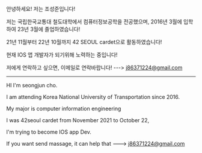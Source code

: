 
안녕하세요! 저는 조성준입니다!

저는 국립한국교통대 철도대학에서 컴퓨터정보공학을 전공했으며,
2016년 3월에 입학하여 23년 3월에 졸업하였습니다!

21년 11월부터 22년 10월까지 42 SEOUL cardet으로 활동하였습니다!

현재 IOS 앱 개발자가 되기위해 노력하는 중입니다!

저에게 연락하고 싶으면, 이메일로 연락바랍니다! ---> j86371224@gmail.com

-----------------------------------------------------------------------------

HI I'm seongjun cho.

I am attending Korea National University of Transportation since 2016.

My major is computer information engineering

I was 42seoul cardet from November 2021 to October 22,

I'm trying to become IOS app Dev.

If you want send massage, it can help that ---> j86371224@gmail.com
